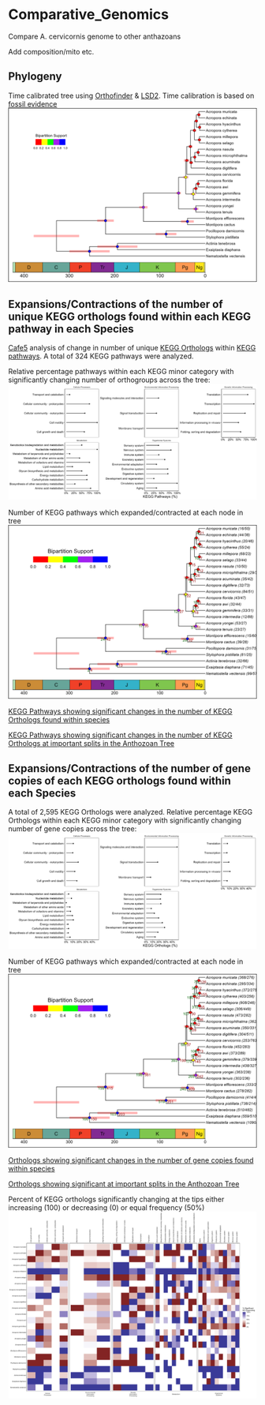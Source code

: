 # Comparative_Genomics
 Compare A. cervicornis genome to other anthazoans

Add composition/mito etc.

## Phylogeny
Time calibrated tree using [Orthofinder](https://github.com/davidemms/OrthoFinder) & [LSD2](https://github.com/tothuhien/lsd2). Time calibration is based on [fossil evidence](Data/fossil_estimates.txt)
![image info](Results/time_tree.png)

## Expansions/Contractions of the number of unique KEGG orthologs found within each KEGG pathway in each Species
[Cafe5](https://github.com/hahnlab/CAFE5) analysis of change in number of unique [KEGG Orthologs](https://www.genome.jp/kegg/ko.html) within [KEGG pathways](https://www.genome.jp/kegg/pathway.html). A total of 324 KEGG pathways were analyzed.

Relative percentage pathways within each KEGG minor category with significantly changing number of orthogroups across the tree:
![image info](Results/significant_change_pathways.png)

Number of KEGG pathways which expanded/contracted at each node in tree
![image info](Results/cafe_time_tree.png)

[KEGG Pathways showing significant changes in the number of KEGG Orthologs found within species](Results/significantly_evolving_pathways.html)

[KEGG Pathways showing significant changes in the number of KEGG Orthologs at important splits in the Anthozoan Tree](Results/pathway_changes_nodes.html)

## Expansions/Contractions of the number of gene copies of each KEGG orthologs found within each Species
A total of 2,595 KEGG Orthologs were analyzed.
Relative percentage KEGG Orthologs within each KEGG minor category with significantly changing number of gene copies across the tree:
![image info](Results/significant_change_ko.png)

Number of KEGG pathways which expanded/contracted at each node in tree
![image info](Results/cafe_time_tree_ko.png)

[Orthologs showing significant changes in the number of gene copies found within species](Results/significantly_evolving_ko.html)

[Orthologs showing significant at important splits in the Anthozoan Tree](Results/ko_changes_nodes.html)

Percent of KEGG orthologs significantly changing at the tips either increasing (100) or decreasing (0) or equal frequency (50%)
 ![image info](Results/pct_expansion_contraction.png)
